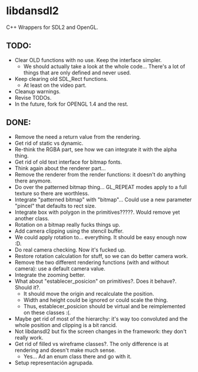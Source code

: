 # libdansdl2
C++ Wrappers for SDL2 and OpenGL.

## TODO: 

- Clear OLD functions with no use. Keep the interface simpler. 
	- We should actually take a look at the whole code... There's a lot of things that are only defined and never used.
- Keep clearing old SDL_Rect functions.
	- At least on the video part.
- Cleanup warnings.
- Revise TODOs.
- In the future, fork for OPENGL 1.4 and the rest.


## DONE:
- Remove the need a return value from the rendering.
- Get rid of static vs dynamic.
- Re-think the RGBA part, see how we can integrate it with the alpha thing.
- Get rid of old text interface for bitmap fonts.
- Think again about the renderer part... 
- Remove the renderer from the render functions: it doesn't do anything there anymore.
- Do over the patterned bitmap thing... GL_REPEAT modes apply to a full texture so there are worthless.
- Integrate "patterned bitmap" with "bitmap"... Could use a new parameter "pincel" that defaults to rect size.
- Integrate box with polygon in the primitives?????. Would remove yet another class. 
- Rotation on a bitmap really fucks things up.
- Add camera clipping using the stencil buffer.
- We could apply rotation to... everything. It should be easy enough now :D.
- Do real camera checking. Now it's fucked up.
- Restore rotation calculation for stuff, so we can do better camera work.
- Remove the two different rendering functions (with and without camera): use a default camera value.
- Integrate the zooming better.
- What about "establecer_posicion" on primitives?. Does it behave?. Should it?.
	- It should move the origin and recalculate the position. 
	- Width and height could be ignored or could scale the thing.
	- Thus, establecer_posicion should be virtual and be reimplemented on these classes :(.
- Maybe get rid of most of the hierarchy: it's way too convoluted and the whole position and clipping is a bit rancid.
- Not libdansdl2 but fix the screen changes in the framework: they don't really work.
- Get rid of filled vs wireframe classes?. The only difference is at rendering and doesn't make much sense. 
	- Yes... Ad an enum class there and go with it.
- Setup representación agrupada.
